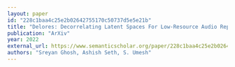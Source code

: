 ```yaml
---
layout: paper
id: "228c1baa4c25e2b02642755170c50737d5e5e21b"
title: "Delores: Decorrelating Latent Spaces For Low-Resource Audio Representation Learning"
publication: "ArXiv"
year: 2022
external_url: https://www.semanticscholar.org/paper/228c1baa4c25e2b02642755170c50737d5e5e21b
authors: "Sreyan Ghosh, Ashish Seth, S. Umesh"
---
```

